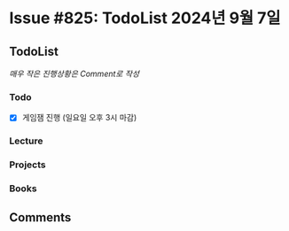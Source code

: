 # Issue #825: TodoList 2024년 9월 7일

## TodoList

*매우 작은 진행상황은 Comment로 작성*

### Todo  

- [x] 게임잼 진행 (일요일 오후 3시 마감)

### Lecture

### Projects

### Books


## Comments


